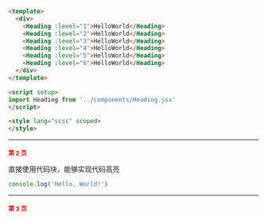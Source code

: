 
```html
<template>
  <div>
    <Heading :level="1">HelloWorld</Heading>
    <Heading :level="2">HelloWorld</Heading>
    <Heading :level="3">HelloWorld</Heading>
    <Heading :level="4">HelloWorld</Heading>
    <Heading :level="5">HelloWorld</Heading>
    <Heading :level="6">HelloWorld</Heading>
  </div>
</template>

<script setup>
import Heading from '../components/Heading.jsx'
</script>

<style lang="scss" scoped>
</style>
```

---

# 第 2 页

直接使用代码块，能够实现代码高亮

```ts
console.log('Hello, World!')
```

<style>
  h1 {
    color: red;
    font-size: 12px;
  }
</style>

---

# 第 3 页

<counter />

